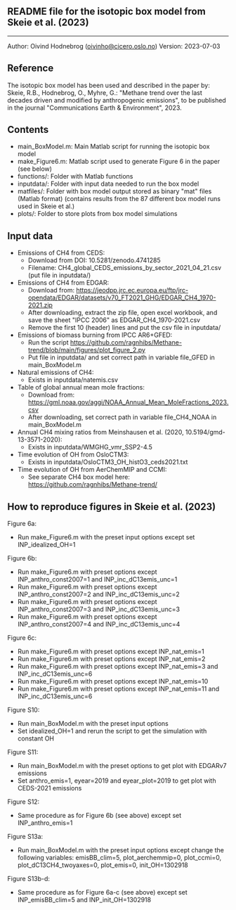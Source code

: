 ## README file for the isotopic box model from Skeie et al. (2023)
******************************************************************

Author:  Oivind Hodnebrog (oivinho@cicero.oslo.no)
Version: 2023-07-03


Reference
---------
The isotopic box model has been used and described in the paper by:
Skeie, R.B., Hodnebrog, O., Myhre, G.: "Methane trend over the last decades driven and modified by anthropogenic emissions", to be published in the journal "Communications Earth & Environment", 2023.


Contents
--------
- main_BoxModel.m: Main Matlab script for running the isotopic box model
- make_Figure6.m: Matlab script used to generate Figure 6 in the paper (see below)
- functions/: Folder with Matlab functions
- inputdata/: Folder with input data needed to run the box model
- matfiles/: Folder with box model output stored as binary "mat" files (Matlab format)
             (contains results from the 87 different box model runs used in Skeie et al.)
- plots/: Folder to store plots from box model simulations


Input data
----------
- Emissions of CH4 from CEDS:
  - Download from DOI: 10.5281/zenodo.4741285
  - Filename: CH4_global_CEDS_emissions_by_sector_2021_04_21.csv (put file in inputdata/)
- Emissions of CH4 from EDGAR:
  - Download from: https://jeodpp.jrc.ec.europa.eu/ftp/jrc-opendata/EDGAR/datasets/v70_FT2021_GHG/EDGAR_CH4_1970-2021.zip
  - After downloading, extract the zip file, open excel workbook, and save the sheet "IPCC 2006" as EDGAR_CH4_1970-2021.csv
  - Remove the first 10 (header) lines and put the csv file in inputdata/
- Emissions of biomass burning from IPCC AR6+GFED:
  - Run the script https://github.com/ragnhibs/Methane-trend/blob/main/figures/plot_figure_2.py
  - Put file in inputdata/ and set correct path in variable file_GFED in main_BoxModel.m
- Natural emissions of CH4:
  - Exists in inputdata/natemis.csv
- Table of global annual mean mole fractions:
  - Download from: https://gml.noaa.gov/aggi/NOAA_Annual_Mean_MoleFractions_2023.csv
  - After downloading, set correct path in variable file_CH4_NOAA in main_BoxModel.m
- Annual CH4 mixing ratios from Meinshausen et al. (2020, 10.5194/gmd-13-3571-2020):
  - Exists in inputdata/WMGHG_vmr_SSP2-4.5
- Time evolution of OH from OsloCTM3:
  - Exists in inputdata/OsloCTM3_OH_histO3_ceds2021.txt
- Time evolution of OH from AerChemMIP and CCMI:
  - See separate CH4 box model here: https://github.com/ragnhibs/Methane-trend/


How to reproduce figures in Skeie et al. (2023)
-----------------------------------------------
Figure 6a:
- Run make_Figure6.m with the preset input options except set INP_idealized_OH=1

Figure 6b:
- Run make_Figure6.m with preset options except INP_anthro_const2007=1 and INP_inc_dC13emis_unc=1
- Run make_Figure6.m with preset options except INP_anthro_const2007=2 and INP_inc_dC13emis_unc=2
- Run make_Figure6.m with preset options except INP_anthro_const2007=3 and INP_inc_dC13emis_unc=3
- Run make_Figure6.m with preset options except INP_anthro_const2007=4 and INP_inc_dC13emis_unc=4

Figure 6c:
- Run make_Figure6.m with preset options except INP_nat_emis=1
- Run make_Figure6.m with preset options except INP_nat_emis=2
- Run make_Figure6.m with preset options except INP_nat_emis=3 and INP_inc_dC13emis_unc=6
- Run make_Figure6.m with preset options except INP_nat_emis=10
- Run make_Figure6.m with preset options except INP_nat_emis=11 and INP_inc_dC13emis_unc=6

Figure S10:
- Run main_BoxModel.m with the preset input options
- Set idealized_OH=1 and rerun the script to get the simulation with constant OH

Figure S11:
- Run main_BoxModel.m with the preset options to get plot with EDGARv7 emissions
- Set anthro_emis=1, eyear=2019 and eyear_plot=2019 to get plot with CEDS-2021 emissions

Figure S12:
- Same procedure as for Figure 6b (see above) except set INP_anthro_emis=1

Figure S13a:
- Run main_BoxModel.m with the preset input options except change the following variables:
  emisBB_clim=5, plot_aerchemmip=0, plot_ccmi=0, plot_dC13CH4_twoyaxes=0, plot_emis=0, init_OH=1302918

Figure S13b-d:
- Same procedure as for Figure 6a-c (see above) except set INP_emisBB_clim=5 and INP_init_OH=1302918
